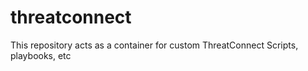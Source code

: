 # threatconnect
This repository acts as a container for custom ThreatConnect Scripts, playbooks, etc
